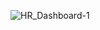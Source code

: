 
![HR_Dashboard-1](https://github.com/user-attachments/assets/75571f15-5a44-4068-8a77-a85cebce1cab)
